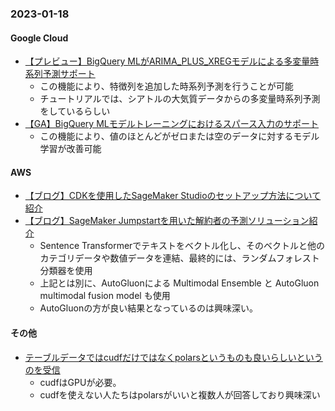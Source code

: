 ### 2023-01-18

#### Google Cloud

- [【プレビュー】BigQuery MLがARIMA_PLUS_XREGモデルによる多変量時系列予測サポート](https://cloud.google.com/bigquery-ml/docs/release-notes#January_17_2023)
  - この機能により、特徴列を追加した時系列予測を行うことが可能
  - チュートリアルでは、シアトルの大気質データからの多変量時系列予測をしているらしい
- [【GA】BigQuery MLモデルトレーニングにおけるスパース入力のサポート](https://cloud.google.com/bigquery-ml/docs/release-notes#January_17_2023)
  - この機能により、値のほとんどがゼロまたは空のデータに対するモデル学習が改善可能

#### AWS

- [【ブログ】CDKを使用したSageMaker Studioのセットアップ方法について紹介](https://aws.amazon.com/jp/blogs/machine-learning/set-up-amazon-sagemaker-studio-with-jupyter-lab-3-using-the-aws-cdk/)
- [【ブログ】SageMaker Jumpstartを用いた解約者の予測ソリューション紹介](https://aws.amazon.com/jp/blogs/machine-learning/churn-prediction-using-multimodality-of-text-and-tabular-features-with-amazon-sagemaker-jumpstart/)
  - Sentence Transformerでテキストをベクトル化し、そのベクトルと他のカテゴリデータや数値データを連結、最終的には、ランダムフォレスト分類器を使用
  - 上記とは別に、AutoGluonによる Multimodal Ensemble と AutoGluon multimodal fusion model も使用
  - AutoGluonの方が良い結果となっているのは興味深い。

#### その他

- [テーブルデータではcudfだけではなくpolarsというものも良いらしいというのを受信](https://twitter.com/0verfit/status/1615271807191486466)
  - cudfはGPUが必要。
  - cudfを使えない人たちはpolarsがいいと複数人が回答しており興味深い